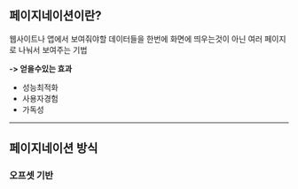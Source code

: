 
## 페이지네이션이란?

웹사이트나 앱에서 보여줘야할 데이터들을 한번에 화면에 띄우는것이 아닌
여러 페이지로 나눠서 보여주는 기법

**-> 얻을수있는 효과**
- 성능최적화
- 사용자경험
- 가독성

---
## 페이지네이션 방식


### 오프셋 기반


